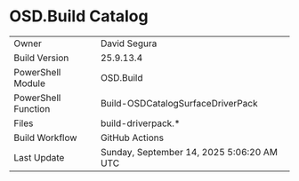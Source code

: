 ﻿# OSD.Build Catalog

| | |
|-|-|
| Owner | David Segura |
| Build Version | 25.9.13.4 |
| PowerShell Module | OSD.Build |
| PowerShell Function | Build-OSDCatalogSurfaceDriverPack |
| Files | build-driverpack.* |
| Build Workflow | GitHub Actions |
| Last Update | Sunday, September 14, 2025 5:06:20 AM UTC |
